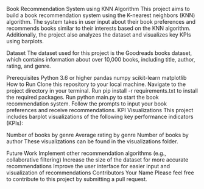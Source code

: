 Book Recommendation System using KNN Algorithm
This project aims to build a book recommendation system using the K-nearest neighbors (KNN) algorithm. The system takes in user input about their book preferences and recommends books similar to their interests based on the KNN algorithm. Additionally, the project also analyzes the dataset and visualizes key KPIs using barplots.

Dataset
The dataset used for this project is the Goodreads books dataset, which contains information about over 10,000 books, including title, author, rating, and genre.

Prerequisites
Python 3.6 or higher
pandas
numpy
scikit-learn
matplotlib
How to Run
Clone this repository to your local machine.
Navigate to the project directory in your terminal.
Run pip install -r requirements.txt to install the required packages.
Run python main.py to start the book recommendation system.
Follow the prompts to input your book preferences and receive recommendations.
KPI Visualizations
This project includes barplot visualizations of the following key performance indicators (KPIs):

Number of books by genre
Average rating by genre
Number of books by author
These visualizations can be found in the visualizations folder.

Future Work
Implement other recommendation algorithms (e.g., collaborative filtering)
Increase the size of the dataset for more accurate recommendations
Improve the user interface for easier input and visualization of recommendations
Contributors
Your Name
Please feel free to contribute to this project by submitting a pull request.
